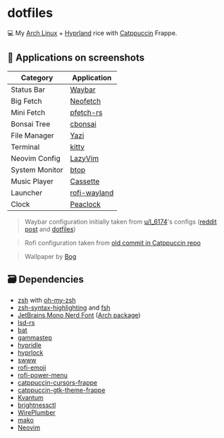 # dotfiles

💻 My [Arch Linux](https://archlinux.org) + [Hyprland](https://hyprland.org) rice with [Catppuccin](https://github.com/catppuccin) Frappe.

## 🧩 Applications on screenshots

| Category       | Application                                           |
| -------------- | ----------------------------------------------------- |
| Status Bar     | [Waybar](https://github.com/Alexays/Waybar)           |
| Big Fetch      | [Neofetch](https://github.com/dylanaraps/neofetch)    |
| Mini Fetch     | [pfetch-rs](https://github.com/Gobidev/pfetch-rs)     |
| Bonsai Tree    | [cbonsai](https://gitlab.com/jallbrit/cbonsai)        |
| File Manager   | [Yazi](https://github.com/sxyazi/yazi)                |
| Terminal       | [kitty](https://github.com/kovidgoyal/kitty)          |
| Neovim Config  | [LazyVim](https://github.com/LazyVim/LazyVim)         |
| System Monitor | [btop](https://github.com/aristocratos/btop)          |
| Music Player   | [Cassette](https://gitlab.gnome.org/Rirusha/Cassette) |
| Launcher       | [rofi-wayland](https://github.com/lbonn/rofi)         |
| Clock          | [Peaclock](https://github.com/octobanana/peaclock)    |

> Waybar configuration initially taken from [u/l_6174](https://reddit.com/user/l_6174)'s configs ([reddit post](https://redd.it/1colbol) and [dotfiles](https://github.com/l6174/hyprdots/tree/4eebb385b3cde0a5dfda15dd96d527382fa7a065))

> Rofi configuration taken from [old commit in Catppuccin repo](https://github.com/catppuccin/rofi/tree/5350da41a11814f950c3354f090b90d4674a95ce/basic)

> Wallpaper by [Bog](https://store.thaomaoh.com/b/solace)

## 🗃️ Dependencies

- [zsh](https://www.zsh.org) with [oh-my-zsh](https://github.com/ohmyzsh/ohmyzsh)
- [zsh-syntax-highlighting](https://github.com/zsh-users/zsh-syntax-highlighting) and [fsh](https://github.com/zdharma-continuum/fast-syntax-highlighting)
- [JetBrains Mono Nerd Font](https://github.com/ryanoasis/nerd-fonts/releases/download/v3.4.0/JetBrainsMono.zip) ([Arch package](https://archlinux.org/packages/extra/any/ttf-jetbrains-mono-nerd/))
- [lsd-rs](https://github.com/lsd-rs/lsd)
- [bat](https://github.com/sharkdp/bat)
- [gammastep](https://gitlab.com/chinstrap/gammastep)
- [hypridle](https://github.com/hyprwm/hypridle)
- [hyprlock](https://github.com/hyprwm/hyprlock)
- [swww](https://github.com/LGFae/swww)
- [rofi-emoji](https://github.com/Mange/rofi-emoji)
- [rofi-power-menu](https://github.com/jluttine/rofi-power-menu)
- [catppuccin-cursors-frappe](https://aur.archlinux.org/packages/catppuccin-cursors-frappe)
- [catppuccin-gtk-theme-frappe](https://aur.archlinux.org/packages/catppuccin-gtk-theme-frappe)
- [Kvantum](https://github.com/tsujan/Kvantum)
- [brightnessctl](https://github.com/Hummer12007/brightnessctl)
- [WirePlumber](https://gitlab.freedesktop.org/pipewire/wireplumber/)
- [mako](https://github.com/emersion/mako)
- [Neovim](https://github.com/neovim/neovim)
